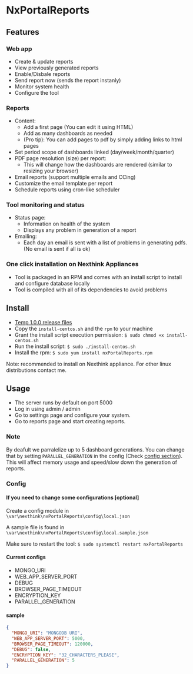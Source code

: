 # NxPortalReports

## Features

### Web app

- Create & update reports
- View previously generated reports
- Enable/Disbale reports
- Send report now (sends the report instanly)
- Monitor system health
- Configure the tool

### Reports

- Content:
  - Add a first page (You can edit it using HTML)
  - Add as many dashboards as needed
  - (Pro tip): You can add pages to pdf by simply adding links to html pages
- Set period scope of dashboards linked (day/week/month/quarter)
- PDF page resolution (size) per report:
  - This will change how the dashboards are rendered (similar to resizing your browser)
- Email reports (support multiple emails and CCing)
- Customize the email template per report
- Schedule reports using cron-like scheduler

### Tool monitoring and status

- Status page:
  - Information on health of the system
  - Displays any problem in generation of a report
- Emailing:
  - Each day an email is sent with a list of problems in generating pdfs. (No email is sent if all is ok)

### One click installation on Nexthink Appliances

- Tool is packaged in an RPM and comes with an install script to install and configure database locally
- Tool is compiled with all of its dependencies to avoid problems

## Install

- [Temp 1.0.0 release files]()
- Copy the `install-centos.sh` and the `rpm` to your machine
- Grant the install script execution permission: `$ sudo chmod +x install-centos.sh`
- Run the install script: `$ sudo ./install-centos.sh`
- Install the rpm: `$ sudo yum install nxPortalReports.rpm`

Note: recommended to install on Nexthink appliance. For other linux distributions contact me.

## Usage

- The server runs by default on port 5000
- Log in using admin / admin
- Go to settings page and configure your system.
- Go to reports page and start creating reports.

### Note

By deafult we parralelize up to 5 dashboard generations. You can change that by setting `PARALLEL_GENERATION` in the config (Check [config section](#Config)).
This will affect memory usage and speed/slow down the generation of reports.

### Config

#### If you need to change some configurations [optional]

Create a config module in `\var\nexthink\nxPortalReports\config\local.json`

A sample file is found in  `\var\nexthink\nxPortalReports\config\local.sample.json`

Make sure to restart the tool: `$ sudo systemctl restart nxPortalReports`

#### Current configs

- MONGO_URI
- WEB_APP_SERVER_PORT
- DEBUG
- BROWSER_PAGE_TIMEOUT
- ENCRYPTION_KEY
- PARALLEL_GENERATION

#### sample

```json
{
  "MONGO_URI": "MONGODB URI",
  "WEB_APP_SERVER_PORT": 5000,
  "BROWSER_PAGE_TIMEOUT": 120000,
  "DEBUG": false,
  "ENCRYPTION_KEY": "32_CHARACTERS_PLEASE",
  "PARALLEL_GENERATION": 5
}
```
```
